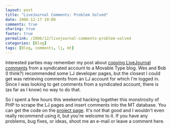 ```yaml
---
layout: post
title: "LiveJournal Comments: Problem Solved"
date: 2006-12-17 19:09
comments: true
sharing: true
footer: true
permalink: /2006/12/livejournal-comments-problem-solved
categories: [Blog]
tags: [Blog, comments, lj, mt]
---
```

Interested parties may remember my post about <a href="/2006/11/livejournal-comments">copying LiveJournal comments</a> from a syndicated account to a Movable Type blog.  Wes and Bob (I think?) recommended some LJ developer pages, but the closest I could get was retrieving comments from an LJ account for which I'm logged in.  Since I was looking to get comments from a syndicated account, there is (as far as I know) no way to do that.

So I spent a few hours this weekend hacking together this monstrosity of PHP to scrape the LJ pages and insert comments into the  MT database.  You can get the code on the <a href="/projects/lj-comment-grabber/">project page</a>.  It's not that good and I wouldn't even really recommend using it, but you're welcome to it.  If you have any problems, bug fixes, or ideas, shoot me an e-mail or leave a comment here.
